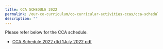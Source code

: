 ```yaml
---
title: CCA SCHEDULE 2022
permalink: /our-co-curriculum/co-curricular-activities-ccas/cca-schedule-2022/
description: ""
---
```

Please refer below for the CCA schedule. 

* [CCA Schedule 2022 dtd 1July 2022.pdf](/files/CCA%20Schedule%20%202022%20dtd%201July%202022.pdf)